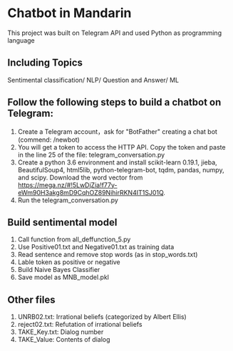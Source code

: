 # Chatbot in Mandarin 
This project was built on Telegram API and used Python as programming language
## Including Topics
Sentimental classification/ NLP/ Question and Answer/ ML
## Follow the following steps to build a chatbot on Telegram:
1. Create a Telegram account，ask for "BotFather" creating a chat bot (commend: /newbot)
2. You will get a token to access the HTTP API. Copy the token and paste in the line 25 of the file: telegram_conversation.py
3. Create a python 3.6 environment and install scikit-learn 0.19.1, jieba, BeautifulSoup4, html5lib, python-telegram-bot, tqdm, pandas, numpy, and scipy. Download the word vector from https://mega.nz/#!5LwDjZia!f77y-eWm90H3akg8mD9CqhOZ89NihirRKN4IT1SJ01Q.
4. Run the telegram_conversation.py

## Build sentimental model
1. Call function from all_deffunction_5.py
2. Use Positive01.txt and Negative01.txt as training data
3. Read sentence and remove stop words (as in stop_words.txt)
4. Lable token as positive or negative
5. Build Naive Bayes Classifier
6. Save model as MNB_model.pkl

## Other files
1. UNRB02.txt: Irrational beliefs (categorized by Albert Ellis)
2. reject02.txt: Refutation of irrational beliefs
3. TAKE_Key.txt: Dialog number
4. TAKE_Value: Contents of dialog

